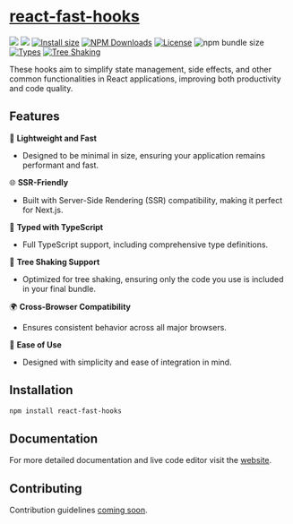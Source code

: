 # [react-fast-hooks](https://jpranays.github.io/react-fast-hooks/)

<a href="https://github.com/jpranays/react-fast-hooks"><img src="https://img.shields.io/badge/-Github-323232?style=flat&logo=github&logoColor=white"/></a> <a href="https://npmjs.org/package/react-fast-hooks"><img src="https://img.shields.io/badge/-NPM-bb2222?style=flat&logo=npm"/></a> [![Install size](https://packagephobia.com/badge?p=react-fast-hooks)](https://packagephobia.com/result?p=react-fast-hooks) [![NPM Downloads](https://img.shields.io/npm/dt/react-fast-hooks.svg?label=NPM%20Downloads)](https://npmcharts.com/compare/react-fast-hooks?minimal=true)
[![License](https://badgen.net/badge/License/MIT/blue)](https://github.com/jpranays/react-fast-hooks/blob/master/LICENSE)
![npm bundle size](https://img.shields.io/bundlephobia/minzip/react-fast-hooks)
[![Types](https://flat.badgen.net/npm/types/react-fast-hooks)](https://www.npmjs.com/package/react-fast-hooks)
[![Tree Shaking](https://flat.badgen.net/bundlephobia/tree-shaking/react-fast-hooks)](https://bundlephobia.com/result?p=react-fast-hooks)

These hooks aim to simplify state management, side effects, and other common functionalities in React applications, improving both productivity and code quality.

## Features

🚀 **Lightweight and Fast**

- Designed to be minimal in size, ensuring your application remains performant and fast.

🌐 **SSR-Friendly**

- Built with Server-Side Rendering (SSR) compatibility, making it perfect for Next.js.

📝 **Typed with TypeScript**

- Full TypeScript support, including comprehensive type definitions.

🌲 **Tree Shaking Support**

- Optimized for tree shaking, ensuring only the code you use is included in your final bundle.

🌍 **Cross-Browser Compatibility**

- Ensures consistent behavior across all major browsers.

🔧 **Ease of Use**

- Designed with simplicity and ease of integration in mind.

## Installation

```bash
npm install react-fast-hooks
```

## Documentation

For more detailed documentation and live code editor visit the [website](https://jpranays.github.io/react-fast-hooks/).

## Contributing

Contribution guidelines [coming soon]().

